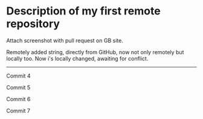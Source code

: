 # Description of my first remote repository

Attach screenshot with pull request on GB site.


Remotely added string, directly from GitHub, now not only remotely but locally too. Now i's locally changed, awaiting for conflict.

***
Commit 4

Commit 5

Commit 6

Commit 7
